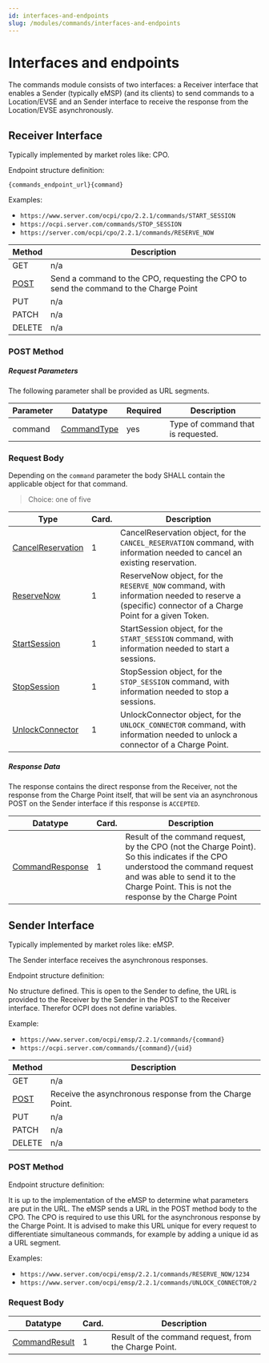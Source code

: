 ```yaml
---
id: interfaces-and-endpoints
slug: /modules/commands/interfaces-and-endpoints
---
```

# Interfaces and endpoints

The commands module consists of two interfaces: a Receiver interface that enables a Sender (typically eMSP) (and its
clients) to send commands to a Location/EVSE and an Sender interface to receive the response from the Location/EVSE
asynchronously.

## Receiver Interface

Typically implemented by market roles like: CPO.

Endpoint structure definition:

`{commands_endpoint_url}{command}`

Examples:

* `https://www.server.com/ocpi/cpo/2.2.1/commands/START_SESSION`
* `https://ocpi.server.com/commands/STOP_SESSION`
* `https://server.com/ocpi/cpo/2.2.1/commands/RESERVE_NOW`

| Method                                                                     | Description                                                                           |
|----------------------------------------------------------------------------|---------------------------------------------------------------------------------------|
| GET                                                                        | n/a                                                                                   |
| [POST](/06-modules/08-commands/05-interfaces-and-endpoints.md#post-method) | Send a command to the CPO, requesting the CPO to send the command to the Charge Point |
| PUT                                                                        | n/a                                                                                   |
| PATCH                                                                      | n/a                                                                                   |
| DELETE                                                                     | n/a                                                                                   |

### **POST** Method

##### Request Parameters

The following parameter shall be provided as URL segments.

| Parameter | Datatype                                                                 | Required | Description                        |
|-----------|--------------------------------------------------------------------------|----------|------------------------------------|
| command   | [CommandType](/06-modules/08-commands/07-data-types.md#commandtype-enum) | yes      | Type of command that is requested. |

### Request Body

Depending on the `command` parameter the body SHALL contain the applicable object for that command.

> Choice: one of five

| Type                                                                                           | Card. | Description                                                                                                                                      |
|------------------------------------------------------------------------------------------------|-------|--------------------------------------------------------------------------------------------------------------------------------------------------|
| [CancelReservation](/06-modules/08-commands/06-object-description.md#cancelreservation-object) | 1     | CancelReservation object, for the `CANCEL_RESERVATION` command, with information needed to cancel an existing reservation.                       |
| [ReserveNow](/06-modules/08-commands/06-object-description.md#reservenow-object)               | 1     | ReserveNow object, for the `RESERVE_NOW` command, with information needed to reserve a (specific) connector of a Charge Point for a given Token. |
| [StartSession](/06-modules/08-commands/06-object-description.md#startsession-object)           | 1     | StartSession object, for the `START_SESSION` command, with information needed to start a sessions.                                               |
| [StopSession](/06-modules/08-commands/06-object-description.md#stopsession-object)             | 1     | StopSession object, for the `STOP_SESSION` command, with information needed to stop a sessions.                                                  |
| [UnlockConnector](/06-modules/08-commands/06-object-description.md#unlockconnector-object)     | 1     | UnlockConnector object, for the `UNLOCK_CONNECTOR` command, with information needed to unlock a connector of a Charge Point.                     |

##### Response Data

The response contains the direct response from the Receiver, not the response from the Charge Point itself, that will be
sent via an asynchronous POST on the Sender interface if this response is `ACCEPTED`.

| Datatype                                                                                   | Card. | Description                                                                                                                                                                                                             |
|--------------------------------------------------------------------------------------------|-------|-------------------------------------------------------------------------------------------------------------------------------------------------------------------------------------------------------------------------|
| [CommandResponse](/06-modules/08-commands/06-object-description.md#commandresponse-object) | 1     | Result of the command request, by the CPO (not the Charge Point). So this indicates if the CPO understood the command request and was able to send it to the Charge Point. This is not the response by the Charge Point |

## Sender Interface

Typically implemented by market roles like: eMSP.

The Sender interface receives the asynchronous responses.

Endpoint structure definition:

No structure defined. This is open to the Sender to define, the URL is provided to the Receiver by the Sender in the
POST to the Receiver interface. Therefor OCPI does not define variables.

Example:

* `https://www.server.com/ocpi/emsp/2.2.1/commands/{command}`
* `https://ocpi.server.com/commands/{command}/{uid}`

| Method                                                                       | Description                                              |
|------------------------------------------------------------------------------|----------------------------------------------------------|
| GET                                                                          | n/a                                                      |
| [POST](/06-modules/08-commands/05-interfaces-and-endpoints.md#post-method-1) | Receive the asynchronous response from the Charge Point. |
| PUT                                                                          | n/a                                                      |
| PATCH                                                                        | n/a                                                      |
| DELETE                                                                       | n/a                                                      |

### **POST** Method

Endpoint structure definition:

It is up to the implementation of the eMSP to determine what parameters are put in the URL. The eMSP sends a URL in the
POST method body to the CPO. The CPO is required to use this URL for the asynchronous response by the Charge Point. It
is advised to make this URL unique for every request to differentiate simultaneous commands, for example by adding a
unique id as a URL segment.

Examples:

* `https://www.server.com/ocpi/emsp/2.2.1/commands/RESERVE_NOW/1234`
* `https://www.server.com/ocpi/emsp/2.2.1/commands/UNLOCK_CONNECTOR/2`

### Request Body

| Datatype                                                                               | Card. | Description                                           |
|----------------------------------------------------------------------------------------|-------|-------------------------------------------------------|
| [CommandResult](/06-modules/08-commands/06-object-description.md#commandresult-object) | 1     | Result of the command request, from the Charge Point. |
